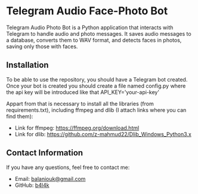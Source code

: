 # Telegram Audio Face-Photo Bot

Telegram Audio Photo Bot is a Python application that interacts with Telegram to handle audio and photo messages. It saves audio messages to a database, converts them to WAV format, and detects faces in photos, saving only those with faces.

## Installation

To be able to use the repository, you should have a Telegram bot created.
Once your bot is created you should create a file named config.py where the api key will be introduced like that API_KEY='your-api-key'

Appart from that is necessary to install all the libraries (from requirements.txt), including ffmpeg and dlib (I attach links where you can find them):
- Link for ffmpeg: https://ffmpeg.org/download.html 
- Link for dlib: https://github.com/z-mahmud22/Dlib_Windows_Python3.x

## Contact Information

If you have any questions, feel free to contact me:

- Email: balaniouk@gmail.com
- GitHub: [b4l4k](https://github.com/b4l4k)
